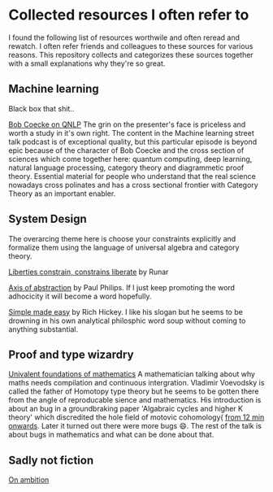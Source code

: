 # Collected resources I often refer to
I found the following list of resources worthwile and often reread and rewatch. I often refer friends and colleagues to these sources for various reasons. This repository collects and categorizes these sources together with a small explanations why they're so great. 


## Machine learning
Black box that shit..

[Bob Coecke on QNLP](https://www.youtube.com/watch?v=X9uSV1YcOy4&t=0s) The grin on the presenter's face is priceless and worth a study in it's own right. The content in the Machine learning street talk podcast is of exceptional quality, but this particular episode is beyond epic because of the character of Bob Coecke and the cross section of sciences which come together here: quantum computing, deep learning, natural language processing, category theory and diagrammetic proof theory. Essential material for people who understand that the real science nowadays cross polinates and has a cross sectional frontier with Category Theory as an important enabler.

## System Design
The overarcing theme here is choose your constraints explicitly and formalize them using the language of universal algebra and category theory.

[Liberties constrain, constrains liberate](https://www.youtube.com/watch?v=GqmsQeSzMdw) by Runar

[Axis of abstraction](https://www.youtube.com/watch?v=fOI7TJaojTs) by Paul Philips. If I just keep promoting the word adhocicity it will become a word hopefully. 

[Simple made easy](https://www.youtube.com/watch?v=SxdOUGdseq4) by Rich Hickey. I like his slogan but he seems to be drowning in his own analytical philosphic word soup without coming to anything substantial.

## Proof and type wizardry

[Univalent foundations of mathematics](https://www.youtube.com/watch?v=E9RiR9AcXeE) A mathematician talking about why maths needs compilation and continuous intergration. Vladimir Voevodsky is called the father of Homotopy type theory but he seems to be gotten there from the angle of reproducable sience and mathematics. His introduction is about an bug in a groundbraking paper 'Algabraic cycles and higher K theory' which discredited the hole field of motovic cohomology( [from 12 min onwards](https://youtu.be/E9RiR9AcXeE?t=733). Later it turned out there were more bugs 😄. The rest of the talk is about bugs in mathematics and what can be done about that.

## Sadly not fiction

[On ambition](https://medium.com/hashicorp-engineering/why-i-believe-hcl-is-better-than-yaml-78226a645b0d) 
 

